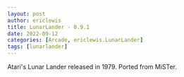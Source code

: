 ```yaml
---
layout: post
author: ericlewis
title: LunarLander - 0.9.1
date: 2022-09-12
categories: [Arcade, ericlewis.LunarLander]
tags: [lunarlander]
---
```

Atari's Lunar Lander released in 1979. Ported from MiSTer.

